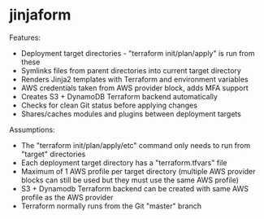 # jinjaform

Features:

* Deployment target directories - "terraform init/plan/apply" is run from these
* Symlinks files from parent directories into current target directory
* Renders Jinja2 templates with Terraform and environment variables
* AWS credentials taken from AWS provider block, adds MFA support
* Creates S3 + DynamoDB Terraform backend automatically
* Checks for clean Git status before applying changes
* Shares/caches modules and plugins between deployment targets

Assumptions:

* The "terraform init/plan/apply/etc" command only needs to run from "target" directories
* Each deployment target directory has a "terraform.tfvars" file
* Maximum of 1 AWS profile per target directory (multiple AWS provider blocks can still be used but they must use the same AWS profile)
* S3 + Dynamodb Terraform backend can be created with same AWS profile as the AWS provider
* Terraform normally runs from the Git "master" branch

